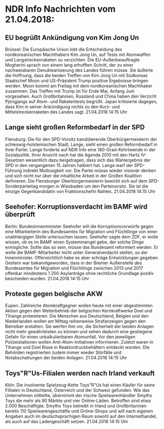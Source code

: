 # NDR Info Nachrichten vom 21.04.2018:


## EU begrüßt Ankündigung von Kim Jong Un
Brüssel: Die Europäische Union lobt die Entscheidung des nordkoreanischen Machthabers Kim Jong Un, auf Tests mit Atomwaffen und Langstreckenraketen zu verzichten. Die EU-Außenbeauftragte Mogherini sprach von einem lang erhofften Schritt, der zu einer nachweisbaren Denuklearisierung des Landes führen müsse. Sie äußerte die Hoffnung, dass die beiden Treffen von Kim Jong Un mit Südkoreas Staatschef Moon und US-Präsident Trump positive Ergebnisse bringen werden. Moon kommt am Freitag mit dem nordkoreanischen Machthaber zusammen. Das Treffen mit Trump ist für Ende Mai, Anfang Juni vorgesehen. Auch Großbritannien, Russland und China haben den Verzicht Pjöngjangs auf Atom- und Raketentests begrüßt. Japan kritisierte dagegen, dass Kim in seiner Ankündigung nichts zu den Kurz- und Mittelstreckenraketen des Landes sagt. 21.04.2018 14:15 Uhr 

## Lange sieht großen Reformbedarf in der SPD
Flensburg: Die für den SPD-Vorsitz kandidierende Oberbürgermeisterin der schleswig-holsteinischen Stadt, Lange, sieht einen großen Reformbedarf in ihrer Partei. Lange forderte auf NDR Info eine 180-Grad-Kehrtwende in der Sozialpolitik. Ihrer Ansicht nach hat die Agenda 2010 mit den Hartz IV-Gesetzen wesentlich dazu beigetragen, dass sich das Wahlergebnis der SPD in den vergangenen 15 Jahren halbiert hat. Lange warf der SPD-Führung indirekt Mutlosigkeit vor. Die Partei müsse wieder visionär denken und sich nicht nur über die inhaltliche Arbeit in der Großen Koalition definieren. Die Flensburger Oberbürgermeisterin bewirbt sich auf dem SPD-Sonderparteitag morgen in Wiesbaden um den Parteivorsitz. Sie ist die einzige Gegenkandidatin von Fraktionschefin Nahles. 21.04.2018 14:15 Uhr 

## Seehofer: Korruptionsverdacht im BAMF wird überprüft
Berlin: Bundesinnenminister Seehofer will die Korruptionsvorwürfe gegen eine Mitarbeiterin des Bundesamtes für Migration und Flüchtlinge von einer unabhängigen Stelle untersuchen lassen. Seehofer sagte dem ZDF, er wolle wissen, ob es im BAMF einen Systemmangel gebe, der solche Dinge ermögliche. Sollte das so sein, müsse das Bundesamt reformiert werden. Er wolle die BAMF-Mitarbeiter nicht unter Generalverdacht stellen, so der Innenminister. Offensichtlich habe es aber schräge Entwicklungen gegeben. Gestern war bekanntgeworden, dass in der Bremer Außenstelle des Bundesamtes für Migration und Flüchtlinge zwischen 2013 und 2017 offenbar mindestens 1.200 Asylanträge ohne rechtliche Grundlage positiv beschieden wurden. 21.04.2018 14:15 Uhr 

## Proteste gegen belgische AKW
Eupen: Zahlreiche Atomkraftgegner wollen heute mit einer abgestimmten Aktion gegen den Weiterbetrieb der belgischen Kernkraftwerke Doel und Tihange protestieren. Die Menschen aus Deutschland, Belgien und den Niederlanden wollen am Mittag reihenweise Strafanzeigen gegen den Betreiber erstatten. Sie werfen ihm vor, die Sicherheit der beiden Anlagen nicht mehr gewährleisten zu können und sehen dadurch eine gestiegene Gefahr für einen unkalkulierbaren Atomunfall. Vor den jeweiligen Polizeistationen wollen Anti-Atom-Initiativen informieren. Zuletzt waren in Tihange und Doel Risse in Reaktordruckbehältern entdeckt worden. Die Behörden registrierten zudem immer wieder Störfälle und Notabschaltungen der beiden Anlagen. 21.04.2018 14:15 Uhr 

## Toys"R"Us-Filialen werden nach Irland verkauft
Köln: Die insolvente Spielzeug-Kette Toys"R"Us hat einen Käufer für seine Fillialen in Deutschland, Österreich und der Schweiz gefunden. Wie das Unternehmen mitteilte, übernimmt der irische Spielwarenhändler Smyths Toys die mehr als 90 Märkte und vier Online-Läden. Betroffen sind etwa 2.000 Beschäftigte. Smyths Toys betreibt in Irland und Großbritannien bereits 110 Spielwarengeschäfte und Online-Shops und will nach eigenen Angaben auch im deutschsprachigen Raum sowohl auf den Internethandel, als auch auf das Ladengeschäft setzen. 21.04.2018 14:15 Uhr 
